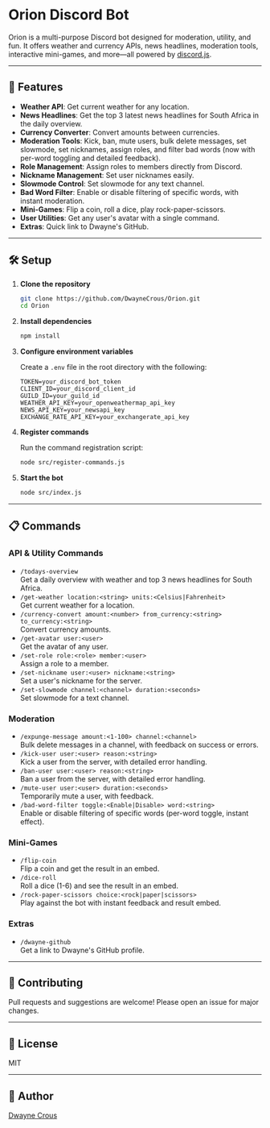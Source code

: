 # Orion Discord Bot

Orion is a multi-purpose Discord bot designed for moderation, utility, and fun. It offers weather and currency APIs, news headlines, moderation tools, interactive mini-games, and more—all powered by [discord.js](https://discord.js.org/).

---

## 🚀 Features

- **Weather API**: Get current weather for any location.
- **News Headlines**: Get the top 3 latest news headlines for South Africa in the daily overview.
- **Currency Converter**: Convert amounts between currencies.
- **Moderation Tools**: Kick, ban, mute users, bulk delete messages, set slowmode, set nicknames, assign roles, and filter bad words (now with per-word toggling and detailed feedback).
- **Role Management**: Assign roles to members directly from Discord.
- **Nickname Management**: Set user nicknames easily.
- **Slowmode Control**: Set slowmode for any text channel.
- **Bad Word Filter**: Enable or disable filtering of specific words, with instant moderation.
- **Mini-Games**: Flip a coin, roll a dice, play rock-paper-scissors.
- **User Utilities**: Get any user's avatar with a single command.
- **Extras**: Quick link to Dwayne's GitHub.

---

## 🛠️ Setup

1. **Clone the repository**

   ```bash
   git clone https://github.com/DwayneCrous/Orion.git
   cd Orion
   ```

2. **Install dependencies**

   ```bash
   npm install
   ```

3. **Configure environment variables**

   Create a `.env` file in the root directory with the following:

   ```
   TOKEN=your_discord_bot_token
   CLIENT_ID=your_discord_client_id
   GUILD_ID=your_guild_id
   WEATHER_API_KEY=your_openweathermap_api_key
   NEWS_API_KEY=your_newsapi_key
   EXCHANGE_RATE_API_KEY=your_exchangerate_api_key
   ```

4. **Register commands**

   Run the command registration script:

   ```bash
   node src/register-commands.js
   ```

5. **Start the bot**
   ```bash
   node src/index.js
   ```

---

## 📋 Commands

### API & Utility Commands

- `/todays-overview`  
  Get a daily overview with weather and top 3 news headlines for South Africa.
- `/get-weather location:<string> units:<Celsius|Fahrenheit>`  
  Get current weather for a location.
- `/currency-convert amount:<number> from_currency:<string> to_currency:<string>`  
  Convert currency amounts.
- `/get-avatar user:<user>`  
  Get the avatar of any user.
- `/set-role role:<role> member:<user>`  
  Assign a role to a member.
- `/set-nickname user:<user> nickname:<string>`  
  Set a user's nickname for the server.
- `/set-slowmode channel:<channel> duration:<seconds>`  
  Set slowmode for a text channel.

### Moderation

- `/expunge-message amount:<1-100> channel:<channel>`  
  Bulk delete messages in a channel, with feedback on success or errors.
- `/kick-user user:<user> reason:<string>`  
  Kick a user from the server, with detailed error handling.
- `/ban-user user:<user> reason:<string>`  
  Ban a user from the server, with detailed error handling.
- `/mute-user user:<user> duration:<seconds>`  
  Temporarily mute a user, with feedback.
- `/bad-word-filter toggle:<Enable|Disable> word:<string>`  
  Enable or disable filtering of specific words (per-word toggle, instant effect).

### Mini-Games

- `/flip-coin`  
  Flip a coin and get the result in an embed.
- `/dice-roll`  
  Roll a dice (1-6) and see the result in an embed.
- `/rock-paper-scissors choice:<rock|paper|scissors>`  
  Play against the bot with instant feedback and result embed.

### Extras

- `/dwayne-github`  
  Get a link to Dwayne's GitHub profile.

---

## 📝 Contributing

Pull requests and suggestions are welcome! Please open an issue for major changes.

---

## 📄 License

MIT

---

## 👤 Author

[Dwayne Crous](https://github.com/DwayneCrous)
